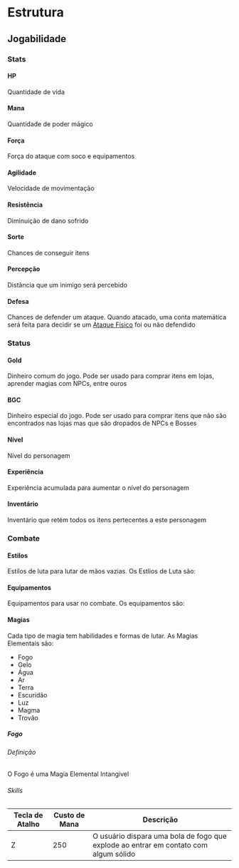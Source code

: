 # Estrutura 

## <a name="jogabilidade"> Jogabilidade

### <a name="jogabilidade_stats"> Stats

#### <a name="stats_hp"> HP
Quantidade de vida

#### <a name="stats_mana"> Mana
Quantidade de poder mágico

#### <a name="stats_forca"> Força
Força do ataque com soco e equipamentos

#### <a name="stats_agilidade"> Agilidade
Velocidade de movimentação

#### <a name="stats_resistencia"> Resistência
Diminuição de dano sofrido

#### <a name="stats_sorte"> Sorte
Chances de conseguir itens

#### <a name="stats_percepcao"> Percepção
Distância que um inimigo será percebido

#### <a name="stats_defesa"> Defesa
Chances de defender um ataque. Quando atacado, uma conta matemática será feita para decidir se um [Ataque Físico]() foi ou não defendido

### <a name="jogabilidade_status"> Status

#### <a name="status_gold"> Gold
Dinheiro comum do jogo. Pode ser usado para comprar itens em lojas, aprender magias com NPCs, entre ouros

#### <a name="status_bgc"> BGC
Dinheiro especial do jogo. Pode ser usado para comprar itens que não são encontrados nas lojas mas que são dropados de NPCs e Bosses

#### <a name="status_nivel"> Nível
Nível do personagem

#### <a name="status_experiencia"> Experiência
Experiência acumulada para aumentar o nível do personagem

#### <a name="status_inventario"> Inventário
Inventário que retém todos os itens pertecentes a este personagem

### <a name="jogabilidade_combate"> Combate

#### <a name="combate_estilos"> Estilos
Estilos de luta para lutar de mãos vazias. Os Estlios de Luta são:

#### <a name="combate_equipamentos"> Equipamentos
Equipamentos para usar no combate. Os equipamentos são:

#### <a name="combate_magias"> Magias
Cada tipo de magia tem habilidades e formas de lutar. As Magias Elementais são:
- Fogo
- Gelo
- Água
- Ar
- Terra
- Escuridão
- Luz
- Magma
- Trovão

##### <a name="combate_magias_fogo"> Fogo

###### <a name="combate_magias_fogo_definicao"> Definição
O Fogo é uma Magia Elemental Intangível

###### <a name="combate_magias_fogo_skills"> Skills

Tecla de Atalho | Custo de Mana | Descrição
--------------- | ------------- | ---------
Z               | 250           | O usuário dispara uma bola de fogo que explode ao entrar em contato com algum sólido